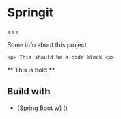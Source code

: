 # Springit
===

Some info about this project

```
<p> This should be a code block <p>
```

** This is bold **

## Build with

* [Spring Boot w] ()
